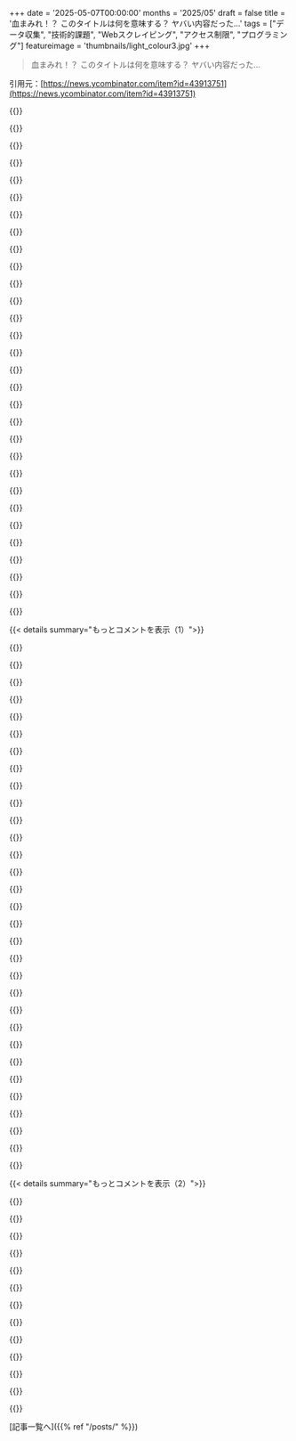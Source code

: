 +++
date = '2025-05-07T00:00:00'
months = '2025/05'
draft = false
title = '血まみれ！？ このタイトルは何を意味する？ ヤバい内容だった...'
tags = ["データ収集", "技術的課題", "Webスクレイピング", "アクセス制限", "プログラミング"]
featureimage = 'thumbnails/light_colour3.jpg'
+++

> 血まみれ！？ このタイトルは何を意味する？ ヤバい内容だった...

引用元：[https://news.ycombinator.com/item?id=43913751](https://news.ycombinator.com/item?id=43913751)




{{<matomeQuote body="タイトルから何のことか分かりにくいけど、読む価値はあるよ。<br>「実際のデータを手に入れるには、US Trade Commissionが管理してるウェブサイトを通る必要があるんだ。このサイトには良い面と悪い面がある。一つには、遅いし、扱いにくいし、混乱するし、よくランダムに結果が出ないことがある。もう一つには、再送信するとクエリがクリアされて、たくさんのリクエストを送りすぎたってブロックされる、これは良い点だね。」" userName="blakesterz" createdAt="2025/05/07 13:50:13" color="">}}




{{<matomeQuote body="＞タイトルから何のことか分かりにくいけど<br>余談だけど、Hacker Newsが元のサイトのタイトルを submitter が提供する分かりやすい要約より優先するの、原理主義的すぎると思うんだ。ブログ記事やニュースの見出しはクリックベイトが多いし、HNホームページを見づらくしてる。<br>元のタイトルが長すぎて編集できるのに、短いと元のままにされるのも arbitrary で変だよ。" userName="ytpete" createdAt="2025/05/08 00:04:57" color="">}}




{{<matomeQuote body="同意だよ。自分のブログをここで共有するの、ちょっと気まずいんだ。俺はレギュラー読者向けにタイトル付けてるんだけど、HNではそういう文脈がない非レギュラー読者にも見てもらいたいからさ。（タイトルは後から考えると道理にかなってて面白い方がいいんだけどね。）" userName="zahlman" createdAt="2025/05/08 01:07:45" color="">}}




{{<matomeQuote body="HN向けにタイトルを付けて、本来のタイトルは subtitle にするとかはどう？ それで、フロントページから落ちたら元のタイトルに戻すとかさ。（これって Poor Form じゃないかな？）" userName="taneq" createdAt="2025/05/08 01:18:02" color="">}}




{{<matomeQuote body="たぶんできるだろうけど、俺はすでに title と subtitle を別の方法で使ってるんだよね。<br>代わりに aliases と redirects を作るって手もあるかもね。" userName="zahlman" createdAt="2025/05/08 18:00:18" color="">}}




{{<matomeQuote body="ちょうどさっき、トップ投稿の「Mycoria is an open and secure overlay network that connects all participants」を見た時、元のタイトルは「Mycoria」だけだったんだ。submitter が分かりやすいタイトルに修正してくれたこと、感謝したかったけど、コメントするのやめたんだよね。" userName="qwertox" createdAt="2025/05/08 08:49:02" color="">}}




{{<matomeQuote body="同意。ここ数日で2回目だね：https://news.ycombinator.com/item?id=43880951" userName="smcin" createdAt="2025/05/08 01:10:55" color="">}}




{{<matomeQuote body="ちょっと関連するけど、PythonでCommon Crawlの上にWayBack machineみたいなのを50行くらいで作ったんだ。簡単だったけど、Common Crawlのindexが頻繁なクエリでIPブロックしてくるのが問題なんだ。回避策（indexをダウンロードするとか？）知ってる人いる？" userName="andai" createdAt="2025/05/07 18:22:43" color="#785bff">}}




{{<matomeQuote body="これって、全てのクエリを front-end を通して実行すれば、サービスとしてまだ動くんじゃない？" userName="RestartKernel" createdAt="2025/05/07 20:21:47" color="">}}




{{<matomeQuote body="ありがとう。軽い利用でもブロックされたって意味だよ。それと、それは単なるproxyでfront-endはないんだ。エンドユーザーがローカルで実行する想定。（依存がFlask一つの50行スクリプト）<br>依存を外したらどうなるかも興味ある。他のプロジェクトでは行数はそんなに増えなくて、速くなったよ。" userName="andai" createdAt="2025/05/09 05:38:19" color="#ff5733">}}




{{<matomeQuote body="なるほど、詳しい情報ありがとね。Flaskじゃなくて直接WSGIプロトコル使えば、今使ってるWebサーバーそのままいけると思うよ（Gunicornとかね）。でもWebサーバーは結局dependencyだけどね。" userName="RestartKernel" createdAt="2025/05/10 15:57:01" color="">}}




{{<matomeQuote body="まず—全輸出の0．69％が血液って、やっぱ驚くほど多いね！覚えてる？自国でも人から血液採ってそこで準備できるんだよ。だから、なんでUSから必要なの？次に—公開データからここまで詳しく分かるなんてすごいわ。三番目に—本当の”Deep Research”みたいなツールで同じ分析ができるか疑問に思ってる。”Deep Research”はsecondary sourcesには良いけど、primary source dataの”Deep Analysis”には向かないと思う。" userName="mehulashah" createdAt="2025/05/07 15:51:00" color="#ff5c5c">}}




{{<matomeQuote body="USがblood productsを輸出してるのは、commercial blood product harvestingを許可してる５カ国のうちの一つだからだよ。少なくともplasmaはね。どこのorganizationか忘れたけど、international organizationがblood productsをinternational tradeしないように”self-sufficient”になろうってtriesしてるんだ（WHOかUNかRed Crossとかね）。some levelのcommercializationをallowしてるonly those 5 countriesだけが、actually彼らのgoals of being self sufficientを満たしてて（そしてon top of that exportもね）。Sourceは、大学のguest lectureで聞いたAl RothっていうNobel prize-winner in economics。彼はcurrently his workをthese type of marketsにfocusしてるんだ。Most of his workは今はkidney exchanges。" userName="youainti" createdAt="2025/05/07 16:12:43" color="#ff5c5c">}}




{{<matomeQuote body="まあ、robot maximalistsたちが、a pile of oxygen，carbon，hydrogen，and nitrogen（人間）がsteel and carbon fiberでできたrobotsよりmuch cheaperだってことにfigure outするまでwaitしてなよ。" userName="bliteben" createdAt="2025/05/07 17:05:03" color="">}}




{{<matomeQuote body="I mean，彼らはa kidにa snickers bar and asking them a questionするdaily experienceが、GPT4o levelsのLLMをpowerするa nuclear reactorをbuildingするよりcheaperだってことにglom ontoしてない。" userName="caycep" createdAt="2025/05/07 17:28:13" color="">}}




{{<matomeQuote body="They’re fully aware of the obvious fact that LLMs are getting better at reasoning than humans at scale in general，and this includes power efficiency too。Meanwhile，what is not getting comparably better is robotics。This leads to obvious conclusion about natural order of things and division of labor：computers are for thinking，humans are for doing manual labor。" userName="TeMPOraL" createdAt="2025/05/07 19:08:30" color="">}}




{{<matomeQuote body="Snickers bar一個分のエネルギーでAIを動かせるって話、面白すぎ！Snickers barは250 kcal（1000 kJ、TNT 250g相当）で、chatgpt-4は1クエリ3.6〜36 kJだから、Snickers bar一個で何百回も使えるかも。[https://www.wolframalpha.com/input?i=250+kcal+in+joule] 人間の体力をAIの動力にする方法が必要だね。みんなをVRに入れて楽しみながら、体熱をAIに使うとか？" userName="jjmarr" createdAt="2025/05/07 18:46:33" color="#ff5733">}}




{{<matomeQuote body="＞LLMsは人間より推論が上手くなってるって明白な事実、に反論したかったんだけど、AIにLLMsは推論できるかって聞いたら「できない」って。これ、AIは正しいのに推論できるはずの人間（あなた）は間違ってるってことで、逆にあなたの主張を支持してるように見えちゃうのが面白いね。" userName="autoexec" createdAt="2025/05/07 20:59:00" color="#38d3d3">}}




{{<matomeQuote body="「推論」ってどう定義してるの？" userName="umanwizard" createdAt="2025/05/07 21:08:05" color="">}}




{{<matomeQuote body="でもSnickers bar一個分のエネルギーって人間にとっては１回のクエリどころじゃないよね" userName="spookie" createdAt="2025/05/07 19:00:56" color="">}}




{{<matomeQuote body="そこが難しいポイントみたいだね。人間と比較するなら、私たち人間がやってることと同じ定義で考えなきゃ。コンピュータやソフトも彼らなりに”理解”とか”推論”とか言えるけど、人間が推論したデータで学習してそれっぽく見せてるだけで、人間と同じ「推論」をしてるって誰も証明できてないんだよ。" userName="autoexec" createdAt="2025/05/07 21:37:05" color="#45d325">}}




{{<matomeQuote body="血液や血漿だけじゃなくて、もっと広く臓器売買を認めるのが役に立つと思うよ。Iranは腎臓ドナーにお金を払うのが認められてる数少ない国だけど、そこでドナー腎臓の待機リストがないのは誰だと思う？（みんなすぐ手に入るってこと）。" userName="eru" createdAt="2025/05/08 09:12:13" color="#785bff">}}




{{<matomeQuote body="一時的に、ちょっとだけならね。人間は１日に何個もSnickers barsが必要だし、Snickers barsだけじゃ数日から数週間しか生きられない。それに、人間はLLMsみたいにあらゆる分野で同時に知識があってスキルが高いわけじゃないから、そもそも比較にならないと思うな。" userName="TeMPOraL" createdAt="2025/05/07 19:11:05" color="">}}




{{<matomeQuote body="私の質問に答えてないよ。" userName="umanwizard" createdAt="2025/05/07 21:45:17" color="">}}




{{<matomeQuote body="いくつか当てはまる定義があるけど、一つ例を挙げるとしたらこれかな。「推論とは、真実を追求する目的で、新しい情報や既存の情報から有効な結論を導き出すことで、意識的に論理を適用する能力のこと。」" userName="autoexec" createdAt="2025/05/07 23:26:21" color="">}}




{{<matomeQuote body="＞母国でも血は手に入れて準備できるのに、なんでUSから必要なの？って質問への仮説ね。Manhattan projectで遠心分離機が必要だったから、USが市場を独占（全部買い占めたり、他国に売らせなかったり）したのが始まり。その結果、遠心分離が必要な生物医学製造でUSが他国を圧倒して、最終的に世界がUSの供給業者に物流的に頼るようになった、ってことかも。" userName="derefr" createdAt="2025/05/07 17:43:25" color="#ff33a1">}}




{{<matomeQuote body="なんかさー、数日前に”harvest”って言葉が（人間じゃない）動物を屠殺するときにも使われるって知ってさ、変な気分になったんだよね．「ニワトリは生後３２日でharvestされる」みたいな．牛にsemenceをsproutさせようぜ（いや、しないけど）．" userName="aziaziazi" createdAt="2025/05/07 19:54:20" color="">}}




{{<matomeQuote body="生計のために自分の体を売ることをシステムに入れるのは、議論の的になるよね．" userName="hansbo" createdAt="2025/05/08 11:03:39" color="">}}




{{<matomeQuote body="＞そしてSnickersバーだけで数日とか数週間しか生きられない．<br>笑えるね、そんなこと思うなんて甘やかされた時代に生きてるんだな．人間の体はほんの少しのものでも生き延びられるんだぜ．タンパク質，脂質，糖質が入ってるものなら信じられないくらい長い間，何ヶ月も，いや何年も持つかもよ．" userName="kortilla" createdAt="2025/05/07 22:50:16" color="">}}




{{<matomeQuote body="そうそう、まさに世界が必要としてるのはこれだね：富に基づいた長期的な健康の結果における、さらに大きな格差だ．" userName="hobofan" createdAt="2025/05/08 11:20:58" color="">}}




{{< details summary="もっとコメントを表示（1）">}}

{{<matomeQuote body="俺はそう思わないけどな？ 俺にとって’harvest’ってのは、収穫した作物はその後に破壊されることを意味するんだよ．" userName="ajkjk" createdAt="2025/05/07 23:46:44" color="">}}




{{<matomeQuote body="”consciously”がややこしい言葉だと思うなら、”truth”が出てくるまで待ってみなよ！ もしかしたら別の定義で考えてみる方が簡単かもね．２a（１）：特に整然とした合理的な方法で理解したり，推論したり，考えたりする力，つまり知性．同じ情報源は知性をこう定義してる．a（１）：新しい状況や困難な状況を学び，理解し，または対処する能力，つまり「理性」．別名：「理性」を巧みに使うこと．そしてここに問題の核心がある．AIは「think」しない．それは自分がやっていることを把握したり，「理解」したりしない．AIには，それが訓練に使われた人々の作品から来たもの以外に，実際の”I”は存在しない．少なくともまだね．LLMが訓練された素材を生成するために使われたプロセスを説得力をもって模倣すること以上のことができるようになるのかどうか疑問だよ．AGIは別のところから来る必要があると思う．それは最近のAIとされているものが役に立たないという意味じゃないけど，それが「理性」を備えているとは思わないし，俺が知る限り，誰もそれを証明してないね．" userName="autoexec" createdAt="2025/05/08 01:10:29" color="#ff5c5c">}}




{{<matomeQuote body="数日？ Snickersバーで少なくとも数年はいけるって絶対！" userName="drilbo" createdAt="2025/05/07 21:38:11" color="">}}




{{<matomeQuote body="賃金労働ってのは時間をかけて体を売ることだろ．なんで体をパーツごとに売っちゃダメなんだよ？" userName="eru" createdAt="2025/05/08 12:07:01" color="">}}




{{<matomeQuote body="あのタイトルが変に聞こえるなら、こっちじゃチキンを解体することを“dressing”って言うんだ。「今日はチキンを“dress”するぞ」みたいにね。" userName="aaronbaugher" createdAt="2025/05/07 20:02:41" color="">}}




{{<matomeQuote body="時間はもう戻らないし、事故でもない限り体は後でまた売れる（？）。腎臓提供は違う。２回目はダメだし、残った方がやられたらマジでヤバい。だって売るくらい切羽詰まってたなら、後で買うなんて無理だろうしね。<br>血液とか補充できるのは別だけど、公に売買OKにすると、無理やりやらされるような悪影響が出るかも（普通は取りたくないリスクも）。" userName="dspillett" createdAt="2025/05/08 12:25:16" color="#785bff">}}




{{<matomeQuote body="木に生るいろんなものを“harvest”（収穫）するけど、木は殺さないよね。" userName="foxglacier" createdAt="2025/05/08 00:14:47" color="">}}




{{<matomeQuote body="結局のところ、USは血漿を売れるようにしてるから市場が生まれるんだよ。腎臓提供でも似たような議論がある。<br>貧困層から定額で腎臓を買うのは搾取だって言うけど、腎臓が必要な人のほとんどは裕福じゃないし、めっちゃ不足してるから、社会全体で考えたら良いことだって主張する人もいるね。" userName="daedrdev" createdAt="2025/05/07 21:18:27" color="#ff33a1">}}




{{<matomeQuote body="＞なんでUSから必要なの？<br>多分だけど、他のほとんどの国は血をお金で売るのを許可してないからじゃないかな。" userName="rco8786" createdAt="2025/05/07 23:45:53" color="">}}




{{<matomeQuote body="ウケるな、こっちじゃ献血者にお金を払うのは違法だよ。前は献血してたけど、時間と労力がきつくて。plasma donorsはもっと時間がかかる。<br>あと、俺がcookieとsemi-goverment organisationから貰うのに、semi-goverment organisationは病院に1 baggie ＞600€で売ってるんだぜ。誰かがCEOのthird houseとかcar collectionの費用を払わなきゃいけないんだろ！" userName="boesboes" createdAt="2025/05/07 14:08:47" color="">}}




{{<matomeQuote body="面白いデータ話。<br>North Americanの大手alcohol retailerのDB担当だった頃、ある店で売上の30%が“A GIFT FOR YOU”って名前のCC stripeだったんだ。DB間違いだって揉めた末、調べたら、近くにplasma “donation” facilityが。<br>“donate”すると、抜け穴法で“A GIFT FOR YOU”名のprepaid credit cardが貰えて、みんな直接alcohol storeで使ってた。<br>売上30%がそのcard払いだったdataは正しかった。high-endな“wine and craft beer” store気取りだったのに、結局Budweiserが稼ぎ頭って分かって、reputational battleさ。" userName="-warren" createdAt="2025/05/07 14:46:25" color="#45d325">}}




{{<matomeQuote body="業界の話だと、USのbeer salesの結構な割合が、convenience storesで売ってるcoldなsingle cansなんだって。USの住民のほとんどはdriveしてconvenience storesに行くし、1-2 cansだけ買うってことは、driving中にconsumeするために買ってるってinferenceするのは難しくないね。" userName="sidewndr46" createdAt="2025/05/07 15:06:11" color="#38d3d3">}}




{{<matomeQuote body="blood bankのCEOの給料、調べたことある？Is it a lot？<br>Edit：ちょっと調べたけど、そんなにhighじゃない気がするんだよね。このexample［1］だとtotal compensationは$414kだけど、そんなにall that high…？" userName="criddell" createdAt="2025/05/07 14:29:53" color="">}}




{{<matomeQuote body="HN voidに叫びたいのは、yes、$414kはa very high compensationだってことだ！" userName="GuinansEyebrows" createdAt="2025/05/07 15:56:22" color="">}}




{{<matomeQuote body="献血バンクのCEOなら、他の営利企業でもっと高給をもらえるスキルやコネがあるはず。414kドルよりずっと稼げるだろうね。中堅のFAANG社員だってそれ以上もらってるよ。この人が人命救助っていう役割で414kドルもらうのは全然納得できるし、むしろ嬉しいね。" userName="pinkmuffinere" createdAt="2025/05/07 19:30:28" color="#ff5733">}}




{{<matomeQuote body="どこの国の話？アメリカじゃ献血者に払うの合法だと思うよ。ユーロって言ってたからヨーロッパの国かな？EUは加盟国に無償献血を勧めるみたい：<br>さらに、加盟国は血液や血液成分の自給自足を促進し、自発的な無償提供を奨励すべきだ。<br>（引用元略）" userName="simonw" createdAt="2025/05/07 14:29:08" color="#45d325">}}




{{<matomeQuote body="どんなCEOも、一般的に期待されてる給料に見合う価値があるとは思えないな。" userName="GuinansEyebrows" createdAt="2025/05/07 19:58:33" color="">}}




{{<matomeQuote body="感情的には賛成ー彼らが他に何をして何百万ドルの価値を生み出せる？<br>でも、もっと安い選択肢に替わらないって事は、彼らがその給料に見合う価値がある証拠じゃない？安い選択肢があれば、取締役会はCEOを替えて浮いた金で懐を肥やすだろうし。<br>どっちにしても、この献血バンクのCEOとは話が違うかな。彼らの機会費用は高いよ。比較的安い給料で世界に良い影響を与えてる。" userName="pinkmuffinere" createdAt="2025/05/07 21:41:12" color="#ff5c5c">}}




{{<matomeQuote body="ああ、俺はNetherlandsにいるよ。献血者にお金払うと、献血者＆患者が危険にさらされるって言うんだ。払うと献血者が健康状態について嘘をつくのを促すし、血液を全部テストするなんて無理だからって。それに、人間の組織にお金を払うのは非倫理的だって言うし。<br>売る時は別だけどね ;)" userName="boesboes" createdAt="2025/05/07 14:36:25" color="#ff5c5c">}}




{{<matomeQuote body="まあ、not in the usだけどね。こっちでは半公務員としては非倫理的な額とされてるよ。2011年には260k€稼いでたけど、それは当時首相の給料の約1.5倍だった。これが公共サービスで働く人の給料制限の目安に使われてるんだ。" userName="boesboes" createdAt="2025/05/07 14:41:59" color="#38d3d3">}}




{{<matomeQuote body="言いたいことは分かるけど、論点先取（例えば、CEOの給料が高いのは高いから）してると思うな。幹部層は自分たちの給料を高く維持する既得権益があって、俺たちより結束が強い。<br>”The Way Of Things”ってやつさ。divide and conquerだね。<br>俺も公務員で「機会費用」は高いけど...地獄は熱いし、夜はぐっすり眠りたいんだ。" userName="GuinansEyebrows" createdAt="2025/05/07 22:41:21" color="#45d325">}}




{{<matomeQuote body="アメリカだと合法だよ。実際、年間100回献血して1回70ドルもらえるなら、結構稼げるかもね ［０］。でも、センターまで行って並ぶ時間とか考えると、多くのHNユーザーには割に合わないかもね。［０］ https://www.goodrx.com/health-topic/finance/how-much-donatin..." userName="n4r9" createdAt="2025/05/07 14:39:17" color="#785bff">}}




{{<matomeQuote body="その推測には反対かな。俺の考えはね：ビール1本だけ売ってるのはコンビニだけじゃん。車で来る人もいるけど、街中にもいっぱいあるし。それに、ちょっとしかお金ない人も、ビール買える店まで車で行って、家に帰って飲むでしょ。もしこれがよくあることなら、警察が見張ってて捕まえてるはずだよ。" userName="bombcar" createdAt="2025/05/07 15:29:41" color="#ff5733">}}




{{<matomeQuote body="Swedenではお店で冷たいビール売っちゃダメなんだって！余談だけど面白いよね。https://en.m.wikipedia.org/wiki/Systembolaget" userName="afandian" createdAt="2025/05/07 16:05:30" color="">}}




{{<matomeQuote body="俺も同じ国で、多分同じ組織（Sanquin）で同じ経験したよ。前は献血してたんだけど、今はもうやってないんだ。彼らがやってることが倫理的にどうなの？って思うからさ。" userName="ozornin" createdAt="2025/05/07 15:31:04" color="#ff5c5c">}}




{{<matomeQuote body="逆にさ、俺がいる場所では献血者にお金払うの合法なんだけど、そうすると逆に献血するのが損した気分になるんだよね。だって、お金もらえるのにって思っちゃうから。" userName="e_i_pi_2" createdAt="2025/05/07 16:18:42" color="#38d3d3">}}




{{<matomeQuote body="断言するけど、Netherlandsでは献血された血液は全部検査してるよ。何十年も前から当たり前。自分に病気があるって知らない人もいるし、病気を恥ずかしがって献血の時でも嘘ついちゃう人だってさ。献血した血液を検査しないなんて考えただけでゾッとするよ。" userName="refurb" createdAt="2025/05/08 04:36:46" color="#38d3d3">}}




{{<matomeQuote body="倫理的にマズいの？それとも言ってる事が間違い？どっちの主要な主張も証拠がありそうだね。<br>１）献血にお金払うと、提供者の社会経済的な層が変わる。<br>２）層が変わると、ドラッグとか関連の病気が増えて、汚染された血液が増える可能性がある。全部高精度で検査できるわけじゃないしね。" userName="aeternum" createdAt="2025/05/07 17:20:13" color="#ff5c5c">}}




{{<matomeQuote body="USで血液を売ることについて、このスレッドの人たちは少し混乱してるかも。<br>血液はaphresis machineでplasma、red blood cells、plateletsに分けられる。機械は使わない成分をdonarに戻すから、一つだけdonatedできる。<br>Blood plasma（約55％）は売れるけど、Red blood cells（約44％）とplatelets（約1％）はUSではdonarは売れないんだ。<br>学校や職場の献血はwhole blood（aphresis machineいらない）で、一つだけ取るより疲れるよ。<br>情報元：50+ pints donatedしたO+型のdonar。" userName="ParacelsusOfEgg" createdAt="2025/05/07 15:25:37" color="#38d3d3">}}




{{<matomeQuote body="献血のコメントでそんなにThorの名前がいっぱい出てくるなんて思わなかったなー。" userName="smallpipe" createdAt="2025/05/07 15:28:57" color="">}}

{{</details>}}




{{< details summary="もっとコメントを表示（2）">}}

{{<matomeQuote body="面白い参照だね（君が言ってる事調べる必要あったけど）。読んでる人へ：”Donar”はOld High GermanでThorのことだよ。<br>https://en.wikipedia.org/wiki/Thor#Post-Roman_era" userName="dvaun" createdAt="2025/05/07 16:25:55" color="">}}




{{<matomeQuote body="Plasmaはprophylactics以外にも使われるんだ、記事には載ってないと思うけど（cosmeticsにも使われる）。<br>Whole-blood donationsからもplasmaが分離されて、色々な物に加工されるよ。<br>病院はRBCsやplatelets（plasmaも）をAmerican Red Crossみたいな所からお金払って買ってるんだ。<br>個人的な話だけど、珍しい血液特性があるdonorsは定期的なdonationsでめちゃくちゃ良い報酬をもらってるって聞いたことがあるよ。国中飛行機で行かされて接待もされて、さらにdonationsごとに何千ドルももらうとか。" userName="hamaluik" createdAt="2025/05/07 18:58:22" color="#38d3d3">}}




{{<matomeQuote body="血漿で感染するのってほとんどの場合難しいからだよ、まあ Hepatitis E みたいにそうやってうつる病気もあるけどね。" userName="Symmetry" createdAt="2025/05/07 17:40:26" color="#ff5733">}}




{{<matomeQuote body="あとさ、何か知らんけど血漿提供する方が献血するよりドナーにはきついって、俺勘違いしてる？" userName="bee_rider" createdAt="2025/05/07 20:56:38" color="">}}




{{<matomeQuote body="それは違うと思うな。特にドナーにとって楽だから、全血献血よりずっと頻繁にできるようになってるんだよ。" userName="sgerenser" createdAt="2025/05/08 01:43:07" color="#785bff">}}




{{<matomeQuote body="全商品の0.5%でも結構な量だし、ほとんどの人が予想してたよりずっと多いよ。これも興味深いね”2023年の US の商品輸出総額は2兆450億ドルで、サービス含めた全輸出のほぼちょうど3分の2だった。”" userName="weinzierl" createdAt="2025/05/07 14:32:55" color="#ff5733">}}




{{<matomeQuote body="それは US には巨大な売血産業がある一方で、他の国は支払いを明確に禁止してるからだよ。それが国同士の供給と需要を歪めてるんだ。" userName="Havoc" createdAt="2025/05/07 14:36:04" color="#45d325">}}




{{<matomeQuote body="俺の理解が合ってれば、売れるのは”血漿”だけで、これは血液の一成分にすぎないんだよね。" userName="sidewndr46" createdAt="2025/05/07 15:02:58" color="">}}




{{<matomeQuote body="あと採取するのもドナーにとって危険が少ないと思うよ。" userName="orwin" createdAt="2025/05/07 15:54:30" color="">}}




{{<matomeQuote body="Behind the Bastards ってポッドキャストで最近アメリカの血液産業について二部構成でやってたよ。特に規制の欠如と、 Arkansas の収監されてる人々をどう食い物にしてたかが、血液感染症の拡大に繋がってたくさんの人を死なせたって話。血液がこんなビッグビジネスで、国内輸出のトップ10に入ってるなんて知らなかったな。" userName="ilikecakeandpie" createdAt="2025/05/07 14:53:41" color="#ff5733">}}




{{<matomeQuote body="＞国内輸出のトップ10に入ってるって件だけど、記事の主な論点はそれが US のトップ10輸出には入ってないってことだからね。" userName="tvier" createdAt="2025/05/07 15:07:48" color="#45d325">}}




{{<matomeQuote body="うーん、じゃあこれのどっちかが間違ってるはずだね、US の9番目の輸出品目だって言われてたから。" userName="ilikecakeandpie" createdAt="2025/05/07 15:29:49" color="#ff5c5c">}}

{{</details>}}



[記事一覧へ]({{% ref "/posts/" %}})
